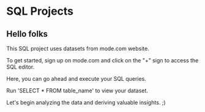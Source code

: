 # SQL Projects 
## Hello folks 
This SQL project uses datasets from mode.com website. 

To get started, sign up on mode.com and click on the "+" sign to access the SQL editor. 

Here, you can go ahead and execute your SQL queries. 

Run 'SELECT * FROM table_name' to view your dataset. 

Let's begin analyzing the data and deriving valuable insights. ;)
  





